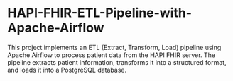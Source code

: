# HAPI-FHIR-ETL-Pipeline-with-Apache-Airflow
This project implements an ETL (Extract, Transform, Load) pipeline using Apache Airflow to process patient data from the HAPI FHIR server. The pipeline extracts patient information, transforms it into a structured format, and loads it into a PostgreSQL database.
